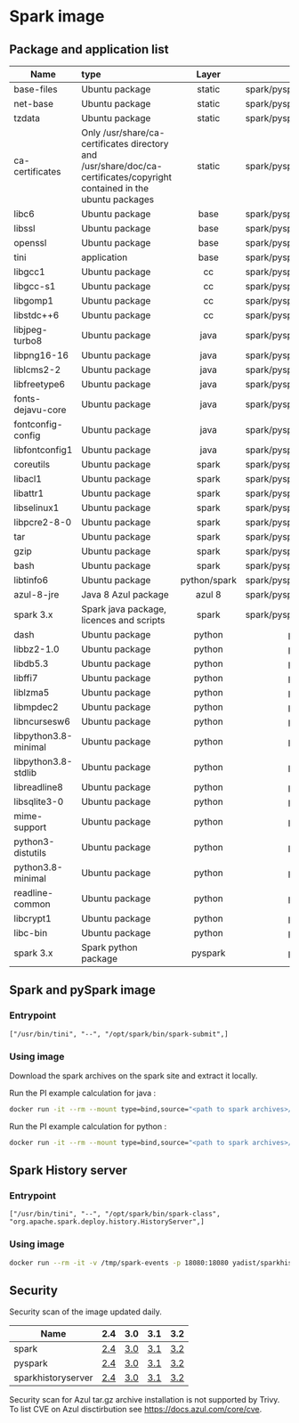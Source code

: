 # Spark image

## Package and application list

| Name                 | type                                                         | Layer       |    Image      |
| -------------------- | :----------------------------------------------------------- | :---------: | :-----------: |
| base-files           | Ubuntu package                                               | static      | spark/pyspark/historyserver  |
| net-base             | Ubuntu package                                               | static      | spark/pyspark/historyserver  |
| tzdata               | Ubuntu package                                               | static      | spark/pyspark/historyserver  |
| ca-certificates      | Only /usr/share/ca-certificates directory and /usr/share/doc/ca-certificates/copyright contained in the ubuntu packages | static | spark/pyspark/historyserver |
| libc6                | Ubuntu package                                               |  base       | spark/pyspark/historyserver  |
| libssl               | Ubuntu package                                               |  base       | spark/pyspark/historyserver  |
| openssl              | Ubuntu package                                               |  base       | spark/pyspark/historyserver  |
| tini                 | application                                                  |  base       | spark/pyspark/historyserver  |
| libgcc1              | Ubuntu package                                               |   cc        | spark/pyspark/historyserver  |
| libgcc-s1            | Ubuntu package                                               |   cc        | spark/pyspark/historyserver  |
| libgomp1             | Ubuntu package                                               |   cc        | spark/pyspark/historyserver  |
| libstdc++6           | Ubuntu package                                               |   cc        | spark/pyspark/historyserver  |
| libjpeg-turbo8       | Ubuntu package                                               | java        | spark/pyspark/historyserver  |
| libpng16-16          | Ubuntu package                                               | java        | spark/pyspark/historyserver  |
| liblcms2-2           | Ubuntu package                                               | java        | spark/pyspark/historyserver  |
| libfreetype6         | Ubuntu package                                               | java        | spark/pyspark/historyserver  |
| fonts-dejavu-core    | Ubuntu package                                               | java        | spark/pyspark/historyserver  |
| fontconfig-config    | Ubuntu package                                               | java        | spark/pyspark/historyserver  |
| libfontconfig1       | Ubuntu package                                               | java        | spark/pyspark/historyserver  |
| coreutils            | Ubuntu package                                               | spark       | spark/pyspark/historyserver  |
| libacl1              | Ubuntu package                                               | spark       | spark/pyspark/historyserver  |
| libattr1             | Ubuntu package                                               | spark       | spark/pyspark/historyserver  |
| libselinux1          | Ubuntu package                                               | spark       | spark/pyspark/historyserver  |
| libpcre2-8-0         | Ubuntu package                                               | spark       | spark/pyspark/historyserver  |
| tar                  | Ubuntu package                                               | spark       | spark/pyspark/historyserver  |
| gzip                 | Ubuntu package                                               | spark       | spark/pyspark/historyserver  |
| bash                 | Ubuntu package                                               | spark       | spark/pyspark/historyserver  |
| libtinfo6            | Ubuntu package                                               | python/spark| spark/pyspark/historyserver  |
| azul-8-jre           | Java 8 Azul package                                          | azul 8      | spark/pyspark/historyserver  |
| spark 3.x            | Spark java package, licences and scripts                     | spark       | spark/pyspark/historyserver  |
| dash                 | Ubuntu package                                               | python      | pyspark                      |
| libbz2-1.0           | Ubuntu package                                               | python      | pyspark                      |
| libdb5.3             | Ubuntu package                                               | python      | pyspark                      |
| libffi7              | Ubuntu package                                               | python      | pyspark                      |
| liblzma5             | Ubuntu package                                               | python      | pyspark                      |
| libmpdec2            | Ubuntu package                                               | python      | pyspark                      |
| libncursesw6         | Ubuntu package                                               | python      | pyspark                      |
| libpython3.8-minimal | Ubuntu package                                               | python      | pyspark                      |
| libpython3.8-stdlib  | Ubuntu package                                               | python      | pyspark                      |
| libreadline8         | Ubuntu package                                               | python      | pyspark                      |
| libsqlite3-0         | Ubuntu package                                               | python      | pyspark                      |
| mime-support         | Ubuntu package                                               | python      | pyspark                      |
| python3-distutils    | Ubuntu package                                               | python      | pyspark                      |
| python3.8-minimal    | Ubuntu package                                               | python      | pyspark                      |
| readline-common      | Ubuntu package                                               | python      | pyspark                      |
| libcrypt1            | Ubuntu package                                               | python      | pyspark                      |
| libc-bin             | Ubuntu package                                               | python      | pyspark                      |
| spark 3.x            | Spark python package                                         | pyspark     | pyspark                      |

## Spark and pySpark image
### Entrypoint

```Docker
["/usr/bin/tini", "--", "/opt/spark/bin/spark-submit",]
```

### Using image

Download the spark archives on the spark site and extract it locally.

Run the PI example calculation for java : 
```Bash
docker run -it --rm --mount type=bind,source="<path to spark archives>/examples/jars/",target=/home/nonroot/jars yadist/spark:3.2 --class org.apache.spark.examples.JavaSparkPi --jars /home/nonroot/jars/scopt_2.12-3.7.1.jar,/home/nonroot/jars/spark-examples_2.12-3.1.2.jar /home/nonroot/jars/spark-examples_2.12-3.1.2.jar
```
Run the PI example calculation for python : 
```Bash
docker run -it --rm --mount type=bind,source="<path to spark archives>/examples/src/main/python/",target=/home/nonroot/python yadist/pyspark:3.2 /home/nonroot/python/pi.py
```

## Spark History server
### Entrypoint

```Docker
["/usr/bin/tini", "--", "/opt/spark/bin/spark-class", "org.apache.spark.deploy.history.HistoryServer",]
```

### Using image

```Bash
docker run --rm -it -v /tmp/spark-events -p 18080:18080 yadist/sparkhistoryserver:3.2
```

## Security

Security scan of the image updated daily.

| Name     | 2.4      | 3.0      | 3.1      | 3.2      |
| -------- | :------: | :------: | :------: | :------: |
| spark    | [2.4](../../security/table/spark_2.4) | [3.0](../../security/table/spark_3.0) | [3.1](../../security/table/spark_3.1) | [3.2](../../security/table/spark_3.2) |
| pyspark | [2.4](../../security/table/pyspark_2.4) | [3.0](../../security/table/pyspark_3.0) | [3.1](../../security/table/pyspark_3.1) | [3.2](../../security/table/pyspark_3.2) |
| sparkhistoryserver |[2.4](../../security/table/sparkhistoryserver_2.4) | [3.0](../../security/table/sparkhistoryserver_3.0) | [3.1](../../security/table/sparkhistoryserver_3.1) | [3.2](../../security/table/sparkhistoryserver_3.2) |

Security scan for Azul tar.gz archive installation is not supported by Trivy. To list CVE on Azul disctirbution see https://docs.azul.com/core/cve.